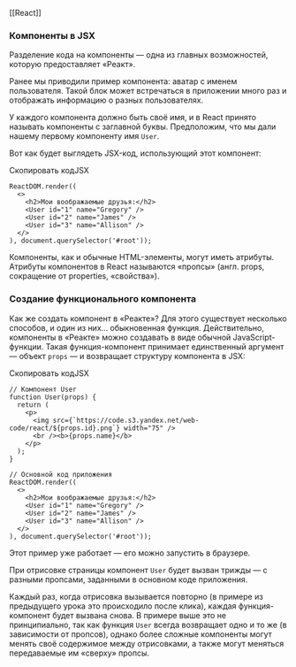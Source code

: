 [[React]]

### Компоненты в JSX

Разделение кода на компоненты — одна из главных возможностей, которую предоставляет «Реакт».

Ранее мы приводили пример компонента: аватар с именем пользователя. Такой блок может встречаться в приложении много раз и отображать информацию о разных пользователях.

У каждого компонента должно быть своё имя, и в React принято называть компоненты с заглавной буквы. Предположим, что мы дали нашему первому компоненту имя `User`.

Вот как будет выглядеть JSX-код, использующий этот компонент:

Скопировать кодJSX

```
ReactDOM.render((
  <>
    <h2>Мои воображаемые друзья:</h2>
    <User id="1" name="Gregory" />
    <User id="2" name="James" />
    <User id="3" name="Allison" />
  </>
), document.querySelector('#root')); 
```

Компоненты, как и обычные HTML-элементы, могут иметь атрибуты. Атрибуты компонентов в React называются «пропсы» (англ. props, сокращение от properties, «свойства»).

### Создание функционального компонента

Как же создать компонент в «Реакте»? Для этого существует несколько способов, и один из них… обыкновенная функция. Действительно, компоненты в «Реакте» можно создавать в виде обычной JavaScript-функции. Такая функция-компонент принимает единственный аргумент — объект `props` — и возвращает структуру компонента в JSX:

Скопировать кодJSX

```
// Компонент User
function User(props) {
  return (
    <p>
      <img src={`https://code.s3.yandex.net/web-code/react/${props.id}.png`} width="75" />
      <br /><b>{props.name}</b>
    </p>
  );
}

// Основной код приложения
ReactDOM.render((
  <>
    <h2>Мои воображаемые друзья:</h2>
    <User id="1" name="Gregory" />
    <User id="2" name="James" />
    <User id="3" name="Allison" />
  </>
), document.querySelector('#root')); 
```

Этот пример уже работает — его можно запустить в браузере.

При отрисовке страницы компонент `User` будет вызван трижды — с разными пропсами, заданными в основном коде приложения.

Каждый раз, когда отрисовка вызывается повторно (в примере из предыдущего урока это происходило после клика), каждая функция-компонент будет вызвана снова. В примере выше это не принципиально, так как функция `User` всегда возвращает одно и то же (в зависимости от пропсов), однако более сложные компоненты могут менять своё содержимое между отрисовками, а также могут меняться передаваемые им «сверху» пропсы.